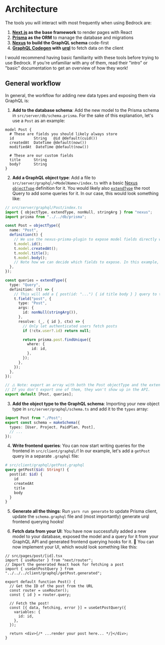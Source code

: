 # Architecture

The tools you will interact with most frequently when using Bedrock are:

1. **[Next.js](https://nextjs.org) as the base framework** to render pages with React
1. **[Prisma](https://prisma.io) as the ORM** to manage the database and migrations
1. **[Nexus](https://nexusjs.org) to build the GraphQL schema** code-first
1. **[GraphQL Codegen](https://www.graphql-code-generator.com/) with [urql](https://formidable.com/open-source/urql/)** to fetch data on the client

I would recommend having basic familiarity with these tools before trying to use Bedrock. If you're unfamiliar with any of them, read their "intro" or "basic" documentation to get an overview of how they work!

## General workflow

In general, the workflow for adding new data types and exposing them via GraphQL is:

1. **Add to the database schema**: Add the new model to the Prisma schema in `src/server/db/schema.prisma`. For the sake of this explanation, let's use a `Post` as an example:

```prisma
model Post {
  # These are fields you should likely always store
  id         String   @id @default(cuid())
  createdAt  DateTime @default(now())
  modifiedAt  DateTime @default(now())

  # These are our custom fields
  title      String
  body?      String
}
```

2. **Add a GraphQL object type**: Add a file to `src/server/graphql/<ModelName>/index.ts` with a basic [Nexus `objectType`](https://nexusjs.org/docs/api/object-type) definition for it. You would likely also [`extendType`](https://nexusjs.org/docs/api/extend-type) the root Query to add some queries for it. In our case, this would look something like:

```ts
// src/server/graphql/Post/index.ts
import { objectType, extendType, nonNull, stringArg } from "nexus";
import prisma from "../../db/prisma";

const Post = objectType({
  name: "Post",
  definition(t) {
    // We use the nexus-prisma-plugin to expose model fields directly without having to write custom resolvers for them
    t.model.id();
    t.model.createdAt();
    t.model.title();
    t.model.body();
    // Note how we can decide which fields to expose. In this example, I purposefully did not expose `t.model.modifiedAt()`!
  },
});

const queries = extendType({
  type: "Query",
  definition: (t) => {
    // This will add a { post(id: "...") { id title body } } query to the API
    t.field("post", {
      type: "Post",
      args: {
        id: nonNull(stringArg()),
      },
      resolve: (_, { id }, ctx) => {
        // Only let authenticated users fetch posts
        if (!ctx.user?.id) return null;

        return prisma.post.findUnique({
          where: {
            id: id,
          },
        });
      },
    });
  },
});

// ⚠️ Note: export an array with both the Post objectType and the extendType queries! ⚠️
// If you don't export one of them, they won't show up in the API.
export default [Post, queries];
```

3. **Add the object type to the GraphQL schema**: Importing your new object type in `src/server/graphql/schema.ts` and add it to the `types` array:

```ts
import Post from "./Post";
export const schema = makeSchema({
  types: [User, Project, PaidPlan, Post],
  // ...
});
```

4. **Write frontend queries**: You can now start writing queries for the frontend in `src/client/graphql/`! In our example, let's add a `getPost` query in a separate `.graphql` file:

```graphql
# src/client/graphql/getPost.graphql
query getPost($id: String!) {
  post(id: $id) {
    id
    createdAt
    title
    body
  }
}
```

5. **Generate all the things**: Run `yarn run generate` to update Prisma client, update the `schema.graphql` file and (most importantly) generate urql frontend querying hooks!

6. **Fetch data from your UI**: You have now successfully added a new model to your database, exposed the model and a query for it from your GraphQL API and generated frontend querying hooks for it. 🎉 You can now implement your UI, which would look something like this:

```tsx
// src/pages/post/[id].tsx
import { useRouter } from "next/router";
// Import the generated React hook for fetching a post
import { useGetPostQuery } from "../../../client/graphql/getPost.generated";

export default function Post() {
  // Get the ID of the post from the URL
  const router = useRouter();
  const { id } = router.query;

  // Fetch the post!
  const [{ data, fetching, error }] = useGetPostQuery({
    variables: {
      id: id,
    },
  });

  return <div>{/* ...render your post here... */}</div>;
}
```
